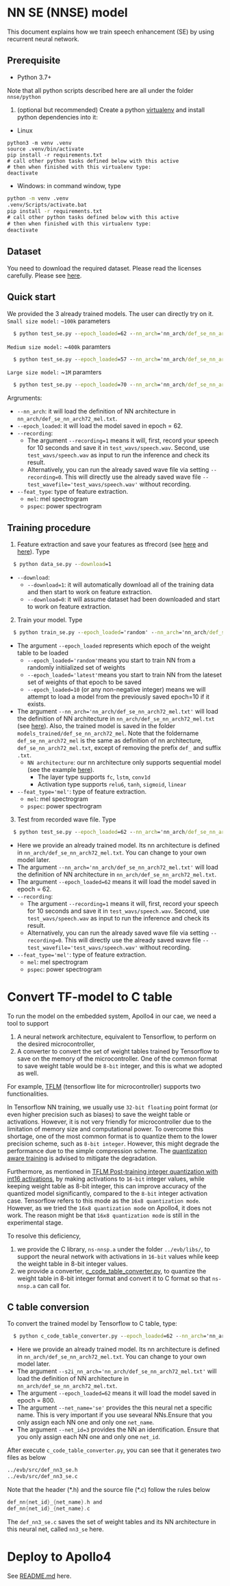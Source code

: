 # NN SE (NNSE) model
This document explains how we train speech enhancement (SE) by using recurrent neural network.
## Prerequisite
- Python 3.7+

Note that all python scripts described here are all under the folder `nnse/python`
1. (optional but recommended) Create a python [virtualenv](https://docs.python.org/3/library/venv.html) and install python dependencies into it:
- Linux
```
python3 -m venv .venv
source .venv/bin/activate
pip install -r requirements.txt
# call other python tasks defined below with this active
# then when finished with this virtualenv type:
deactivate
```
- Windows: in command window, type
```cmd
python -m venv .venv
.venv/Scripts/activate.bat
pip install -r requirements.txt
# call other python tasks defined below with this active
# then when finished with this virtualenv type:
deactivate
```
## Dataset
You need to download the required dataset. Please read the licenses carefully. Please see [here](../docs/README.md).
## Quick start
We provided the 3 already trained models. The user can directly try on it. \
`Small size model:` `~100k` parameters
```cmd
  $ python test_se.py --epoch_loaded=62 --nn_arch='nn_arch/def_se_nn_arch72_mel.txt' --recording=1  --feat_type='mel' 
```
`Medium size model:` ~`400k` paramters
```cmd
  $ python test_se.py --epoch_loaded=57 --nn_arch='nn_arch/def_se_nn_arch128_pspec.txt' --recording=1  --feat_type='pspec' 
```
`Large size model:` ~`1M` paramters
```cmd
  $ python test_se.py --epoch_loaded=70 --nn_arch='nn_arch/def_se_nn_arch256_pspec.txt' --recording=1  --feat_type='pspec' 
```
Argruments:
  * `--nn_arch`: it will load the definition of NN architecture in `nn_arch/def_se_nn_arch72_mel.txt`. 
  * `--epoch_loaded`: it will load the model saved in epoch = 62.
  * `--recording`:
    * The argument `--recording=1` means it will, first, record your speech for 10 seconds and save it in `test_wavs/speech.wav`. Second, use `test_wavs/speech.wav` as input to run the inference and check its result.
    * Alternatively, you can run the already saved wave file via setting `--recording=0`. This will directly use the already saved wave file `--test_wavefile='test_wavs/speech.wav'` without recording.
  * `--feat_type`: type of feature extraction.
    - `mel`: mel spectrogram
    - `pspec`: power spectrogram
## Training procedure
1. Feature extraction and save your features as tfrecord (see [here](https://www.tensorflow.org/guide/data) and [here](https://www.tensorflow.org/guide/data_performance)). Type
```cmd
  $ python data_se.py --download=1                          
```
  * `--download`:
    * `--download=1`: it will automatically download all of the training data and then start to work on feature extraction.
    * `--download=0`: it will assume dataset had been downloaded and start to work on feature extraction.
2. Train your model. Type
```cmd
  $ python train_se.py --epoch_loaded='random' --nn_arch='nn_arch/def_se_nn_arch72_mel.txt'
```
  * The argument `--epoch_loaded` represents which epoch of the weight table to be loaded
    - `--epoch_loaded='random'`means you start to train NN from a   randomly initiialized set of weights
    - `--epoch_loaded='latest'`means you start to train NN from the lateset set of weights of that epoch to be saved
    - `--epoch_loaded=10` (or any non-negative integer) means we will attempt to load a model from the previously saved epoch=10 if it exists.
  * The argument `--nn_arch='nn_arch/def_se_nn_arch72_mel.txt'` will load the definition of NN architecture in `nn_arch/def_se_nn_arch72_mel.txt` (see [here](nn_arch/def_s2i_nn_arch.txt)). Also, the trained model is saved in the folder `models_trained/def_se_nn_arch72_mel`. Note that the foldername `def_se_nn_arch72_mel` is the same as definition of nn architecture, `def_se_nn_arch72_mel.txt`, except of removing the prefix `def_` and suffix `.txt`.
    - `NN architecture`: our nn architecture only supports sequential model (see the example [here](nn_arch/def_s2i_nn_arch.txt)). 
      - The layer type supports `fc`, `lstm`, `conv1d`
      - Activation type supports `relu6`, `tanh`, `sigmoid`, `linear`
  * `--feat_type='mel'`: type of feature extraction.
    - `mel`: mel spectrogram
    - `pspec`: power spectrogram
3.  Test from recorded wave file. Type
```cmd
  $ python test_se.py --epoch_loaded=62 --nn_arch='nn_arch/def_se_nn_arch72_mel.txt' --recording=1  --feat_type='mel' 
```
  * Here we provide an already trained model. Its nn architecture is defined in `nn_arch/def_se_nn_arch72_mel.txt`. You can change to your own model later.
  * The argument `--nn_arch='nn_arch/def_se_nn_arch72_mel.txt'` will load the definition of NN architecture in `nn_arch/def_se_nn_arch72_mel.txt`. 
  * The argument `--epoch_loaded=62` means it will load the model saved in epoch = 62.
  * `--recording`:
    * The argument `--recording=1` means it will, first, record your speech for 10 seconds and save it in `test_wavs/speech.wav`. Second, use `test_wavs/speech.wav` as input to run the inference and check its result.
    * Alternatively, you can run the already saved wave file via setting `--recording=0`. This will directly use the already saved wave file `--test_wavefile='test_wavs/speech.wav'` without recording.
  * `--feat_type='mel'`: type of feature extraction.
    - `mel`: mel spectrogram
    - `pspec`: power spectrogram
# Convert TF-model to C table
To run the model on the embedded system, Apollo4 in our cae, we need a tool to support
1. A neural network architecture, equivalent to Tensorflow, to perform on the desired microcontroller,
2. A converter to convert the set of weight tables trained by Tensorflow to save on the memory of the microcontroller. One of the common format to save weight table would be `8-bit` integer, and this is what we adopted as well. 

For example, [TFLM](https://www.tensorflow.org/lite/microcontrollers) (tensorflow lite for microcontroller) supports two functionalities.

In Tensorflow NN training, we usually use `32-bit floating` point format (or even higher precision such as biases)  to save the weight table or activations. However, it is not very friendly for microcontroller due to the limitation of memory size and computational power. To overcome this shortage, one of the most common format is to quantize them to the lower precision scheme, such as `8-bit integer`. However, this might degrade the performance due to the simple compression scheme. The [quantization aware training](https://www.tensorflow.org/model_optimization/guide/quantization/training) is advised to mitigate the degradation. 

Furthermore, as mentioned in [TFLM Post-training integer quantization with int16 activations](https://www.tensorflow.org/lite/performance/post_training_integer_quant_16x8), by making activations to `16-bit` integer values, while keeping weight table as 8-bit integer, this can improve accuracy of the quantized model significantly, compared to the `8-bit` integer activation case. Tensorflow refers to this mode as the `16x8 quantization mode`. However, as we tried the `16x8 quantization mode` on Apollo4, it does not work. The reason might be that `16x8 quantization mode` is still in the experimental stage.  

To resolve this deficiency, 
1. we provide the C library, `ns-nnsp.a` under the folder `../evb/libs/`, to support the neural network with activations in `16-bit` values while keep the weight table in 8-bit integer values.
2. we provide a converter, [c_code_table_converter.py](./c_code_table_converter.py), to quantize the weight table in 8-bit integer format and convert it to C format so that `ns-nnsp.a` can call for. 
## C table conversion
 To convert the trained model by Tensorflow to C table, type:
```cmd
  $ python c_code_table_converter.py --epoch_loaded=62 --nn_arch='nn_arch/def_se_nn_arch72_mel.txt' --net_id=3 --net_name='se'
```
  * Here we provide an already trained model. Its nn architecture is defined in `nn_arch/def_se_nn_arch72_mel.txt`. You can change to your own model later.
  * The argument `--s2i_nn_arch='nn_arch/def_se_nn_arch72_mel.txt'` will load the definition of NN architecture in `nn_arch/def_se_nn_arch72_mel.txt`. 
  * The argument `--epoch_loaded=62` means it will load the model saved in epoch = 800.
  * The argument `--net_name='se'` provides the this neural net a specific name. This is very important if you use sevearal NNs.Ensure that you only assign each NN one and only one `net_name`.
  * The argument `--net_id=3` provides the NN an identification. Ensure that you only assign each NN one and only one `net_id`.
  
  After execute `c_code_table_converter.py`, you can see that it generates two files as below
  ```cmd
../evb/src/def_nn3_se.h
../evb/src/def_nn3_se.c
  ```
Note that the header (\*.h) and the source file (\*.c) follow the rules below 
```c
def_nn{net_id}_{net_name}.h and
def_nn{net_id}_{net_name}.c
```
The `def_nn3_se.c` saves the set of weight tables and its NN architecture in this neural net, called `nn3_se` here.

# Deploy to Apollo4
See [README.md](../README.md) here.